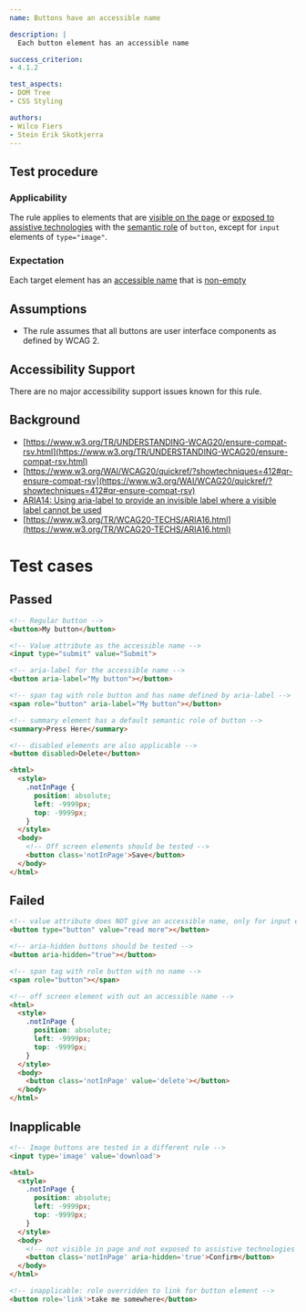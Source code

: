 ```yaml
---
name: Buttons have an accessible name

description: |
  Each button element has an accessible name

success_criterion:
- 4.1.2

test_aspects:
- DOM Tree
- CSS Styling

authors:
- Wilco Fiers
- Stein Erik Skotkjerra
---
```


## Test procedure

### Applicability

The rule applies to elements that are [visible on the page](#visible-on-the-page) or [exposed to assistive technologies](#exposed-to-assistive-technologies) with the [semantic role](#semantic-role) of `button`, except for `input` elements of `type="image"`.

### Expectation

Each target element has an [accessible name](#accessible-name) that is [non-empty](#non-empty)

## Assumptions

- The rule assumes that all buttons are user interface components as defined by WCAG 2.

## Accessibility Support

There are no major accessibility support issues known for this rule.

## Background

- [https://www.w3.org/TR/UNDERSTANDING-WCAG20/ensure-compat-rsv.html](https://www.w3.org/TR/UNDERSTANDING-WCAG20/ensure-compat-rsv.html)
- [https://www.w3.org/WAI/WCAG20/quickref/?showtechniques=412#qr-ensure-compat-rsv](https://www.w3.org/WAI/WCAG20/quickref/?showtechniques=412#qr-ensure-compat-rsv)
- [ARIA14: Using aria-label to provide an invisible label where a visible label cannot be used](https://www.w3.org/TR/WCAG20-TECHS/ARIA14.html)
- [https://www.w3.org/TR/WCAG20-TECHS/ARIA16.html](https://www.w3.org/TR/WCAG20-TECHS/ARIA16.html)

# Test cases

## Passed

```html
<!-- Regular button -->
<button>My button</button>
```

```html
<!-- Value attribute as the accessible name -->
<input type="submit" value="Submit">
```

```html
<!-- aria-label for the accessible name -->
<button aria-label="My button"></button>
```

```html
<!-- span tag with role button and has name defined by aria-label -->
<span role="button" aria-label="My button"></button>
```

```html
<!-- summary element has a default semantic role of button -->
<summary>Press Here</summary>
```

```html
<!-- disabled elements are also applicable -->
<button disabled>Delete</button>
```

```html
<html>
  <style>
    .notInPage {
      position: absolute;
      left: -9999px;
      top: -9999px;
    }
  </style>
  <body>
    <!-- Off screen elements should be tested -->
    <button class='notInPage'>Save</button>
  </body>
</html>
```

## Failed

```html
<!-- value attribute does NOT give an accessible name, only for input elements -->
<button type="button" value="read more"></button>
```

```html
<!-- aria-hidden buttons should be tested -->
<button aria-hidden="true"></button>
```

```html
<!-- span tag with role button with no name -->
<span role="button"></span>
```

```html
<!-- off screen element with out an accessible name -->
<html>
  <style>
    .notInPage {
      position: absolute;
      left: -9999px;
      top: -9999px;
    }
  </style>
  <body>
    <button class='notInPage' value='delete'></button>
  </body>
</html>
```

## Inapplicable

```html
<!-- Image buttons are tested in a different rule -->
<input type='image' value='download'>
```

```html
<html>
  <style>
    .notInPage {
      position: absolute;
      left: -9999px;
      top: -9999px;
    }
  </style>
  <body>
    <!-- not visible in page and not exposed to assistive technologies -->
    <button class='notInPage' aria-hidden='true'>Confirm</button>
  </body>
</html>
```

```html
<!-- inapplicable: role overridden to link for button element -->
<button role='link'>take me somewhere</button>
```
